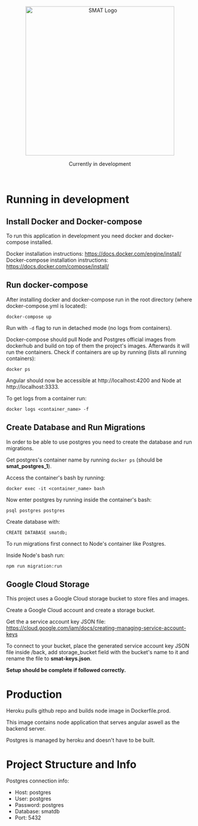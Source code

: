 <br/>

<p align="center">
  <a href="https://smat-web.herokuapp.com">
    <img
      alt="SMAT Logo"
      src="https://storage.googleapis.com/smat-files/SMAT_LOGO_ORANGE.svg"
      width="400"
    />
  </a>
</p>


<p align="center">
  Currently in development
</p>

<br/>

# Running in development

## Install Docker and Docker-compose

To run this application in development you need docker and docker-compose installed.<br/>

Docker installation instructions: https://docs.docker.com/engine/install/ <br/>
Docker-compose installation instructions: https://docs.docker.com/compose/install/ <br/>

## Run docker-compose

After installing docker and docker-compose run in the root directory (where docker-compose.yml is located):

```
docker-compose up
```

Run with `-d` flag to run in detached mode (no logs from containers).<br/>

Docker-compose should pull Node and Postgres official images from dockerhub and build on top of them the project's images. Afterwards it will run the containers. Check if containers are up by running (lists all running containers):

```
docker ps
```

Angular should now be accessible at http://localhost:4200 and Node at http://localhost:3333.<br/>

To get logs from a container run:

```
docker logs <container_name> -f
```

## Create Database and Run Migrations

In order to be able to use postgres you need to create the database and run migrations. <br/>

Get postgres's container name by running `docker ps` (should be **smat_postgres_1**). <br/>

Access the container's bash by running:

```
docker exec -it <container_name> bash
```

Now enter postgres by running inside the container's bash:

```
psql postgres postgres
```

Create database with:

```
CREATE DATABASE smatdb;
```

To run migrations first connect to Node's container like Postgres. <br/>

Inside Node's bash run:

```
npm run migration:run
```

## Google Cloud Storage

This project uses a Google Cloud storage bucket to store files and images. <br/>

Create a Google Cloud account and create a storage bucket. <br/>

Get the a service account key JSON file: https://cloud.google.com/iam/docs/creating-managing-service-account-keys <br/>

To connect to your bucket, place the generated service account key JSON file inside /back, add storage_bucket field with the bucket's name to it and rename the file to **smat-keys.json**.



**Setup should be complete if followed correctly.**

# Production

Heroku pulls github repo and builds node image in Dockerfile.prod. <br/>

This image contains node application that serves angular aswell as the backend server.<br/>

Postgres is managed by heroku and doesn't have to be built.

# Project Structure and Info

Postgres connection info:<br/>
* Host: postgres<br/>
* User: postgres<br/>
* Password: postgres<br/>
* Database: smatdb
* Port: 5432

